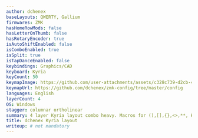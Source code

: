 ```yaml
---
author: dchenex
baseLayouts: QWERTY, Gallium
firmwares: ZMK
hasHomeRowMods: false
hasLetterOnThumb: false
hasRotaryEncoder: true
isAutoShiftEnabled: false
isComboEnabled: true
isSplit: true
isTapDanceEnabled: false
keybindings: Graphics/CAD
keyboard: Kyria
keyCount: 50
keymapImage: https://github.com/user-attachments/assets/c328c739-d2cb-4cf2-a8df-c2e2a926c70f
keymapUrl: https://github.com/dchenex/zmk-config/tree/master/config
languages: English
layerCount: 4
OS: Windows
stagger: columnar ortholinear
summary: 4 layer Kyria layout combo heavy. Macros for (),[],{},<>,**, HomeshiftEnd. Macro for the first 3 pastes in Clipboard History. 2 Encoders with custom triggers per rotation. Modmorph Delete(shift:Backspace), Custom HoldTap ms for Win+L on right encoder. Hold/tap on num layer for F keys.
title: dchenex Kyria layout
writeup: # not mandatory
---
```

